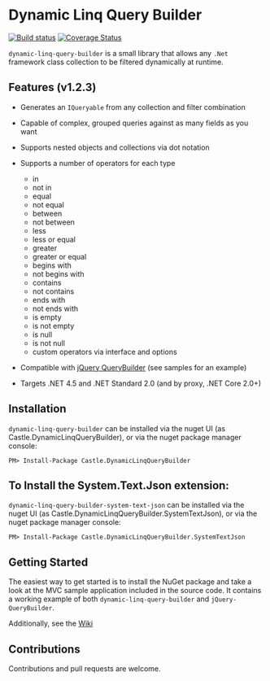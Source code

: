 # Dynamic Linq Query Builder
[![Build status](https://ci.appveyor.com/api/projects/status/f9jwqajaoshj0uy7?svg=true)](https://ci.appveyor.com/project/tghamm/dynamic-linq-query-builder-p2tii) [![Coverage Status](https://coveralls.io/repos/github/tghamm/dynamic-linq-query-builder/badge.svg?branch=master)](https://coveralls.io/github/tghamm/dynamic-linq-query-builder?branch=master)

`dynamic-linq-query-builder` is a small library that allows any `.Net` framework class collection to be filtered dynamically at runtime.  

Features (v1.2.3)
--
* Generates an `IQueryable` from any collection and filter combination
* Capable of complex, grouped queries against as many fields as you want
* Supports nested objects and collections via dot notation
* Supports a number of operators for each type
  * in
  * not in
  * equal
  * not equal
  * between
  * not between
  * less
  * less or equal
  * greater
  * greater or equal
  * begins with
  * not begins with
  * contains
  * not contains
  * ends with
  * not ends with
  * is empty
  * is not empty
  * is null
  * is not null
  * custom operators via interface and options
* Compatible with [jQuery QueryBuilder](https://querybuilder.js.org) (see samples for an example)

* Targets .NET 4.5 and .NET Standard 2.0 (and by proxy, .NET Core 2.0+)

Installation
--
`dynamic-linq-query-builder` can be installed via the nuget UI (as Castle.DynamicLinqQueryBuilder), or via the nuget package manager console:
```
PM> Install-Package Castle.DynamicLinqQueryBuilder
```
To Install the System.Text.Json extension:
--
`dynamic-linq-query-builder-system-text-json` can be installed via the nuget UI (as Castle.DynamicLinqQueryBuilder.SystemTextJson), or via the nuget package manager console:
```
PM> Install-Package Castle.DynamicLinqQueryBuilder.SystemTextJson
```

Getting Started
--
The easiest way to get started is to install the NuGet package and take a look at the MVC sample application included in the source code.  It contains a working example of both `dynamic-linq-query-builder` and `jQuery-QueryBuilder`.

Additionally, see the [Wiki](https://github.com/tghamm/dynamic-linq-query-builder/wiki)

Contributions
--
Contributions and pull requests are welcome.

